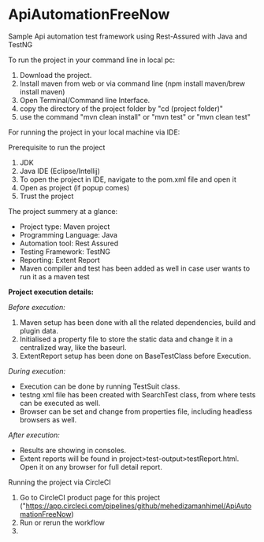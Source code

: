 # ApiAutomationFreeNow
Sample Api automation test framework using Rest-Assured with Java and TestNG


To run the project in your command line in local pc:
1. Download the project.
2. Install maven from web or via command line (npm install maven/brew install maven)
3. Open Terminal/Command line Interface.
4. copy the directory of the project folder by "cd (project folder)"
5. use the command "mvn clean install" or "mvn test" or "mvn clean test"


For running the project in your local machine via IDE:

Prerequisite to run the project
1. JDK
2. Java IDE (Eclipse/Intellij)
3. To open the project in IDE, navigate to the pom.xml file and open it
4. Open as project (if popup comes)
5. Trust the project


The project summery at a glance:

- Project type: Maven project
- Programming Language: Java
- Automation tool: Rest Assured
- Testing Framework: TestNG 
- Reporting: Extent Report
- Maven compiler and test has been added as well in case user wants to run it as a maven test


**Project execution details:**

_Before execution:_
1. Maven setup has been done with all the related dependencies, build and plugin data.
2. Initialised a property file to store the static data and change it in a centralized way, like the baseurl.
3. ExtentReport setup has been done on BaseTestClass before Execution.


_During execution:_
- Execution can be done by running TestSuit class.
- testng xml file has been created with SearchTest class, from where tests can be executed as well.
- Browser can be set and change from properties file, including headless browsers as well.

_After execution:_
- Results are showing in consoles.
- Extent reports will be found in project>test-output>testReport.html. Open it on any browser for full detail report.


Running the project via CircleCI
1. Go to CircleCI product page for this project ("https://app.circleci.com/pipelines/github/mehedizamanhimel/ApiAutomationFreeNow)
2. Run or rerun the workflow
3. 